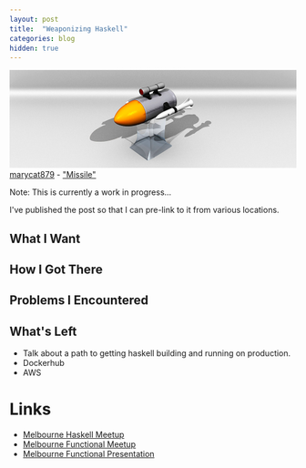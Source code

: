 ```yaml
---
layout: post
title:  "Weaponizing Haskell"
categories: blog
hidden: true
---
```


<p class="attribution">
	<img src="/images/weaponizing-haskell/missile.png" class="image fit" />
	<a href="https://www.flickr.com/photos/53384689@N06/">marycat879</a> -
	<a href="https://www.flickr.com/photos/53384689@N06/4972941858/in/photolist-8zrCmS-bqaHcf-FSUAG-bD5wnF-NoPtt-bD5Mc8-amRUX5-azQe61-5CFfGm-bqaLxJ-6sqvJy-7yMw2W-bqaL2u-9B59nU-6c8qgE-dKzH8E-6sqvVU-bqaNvY-9dZWSf-dEGyzU-6smkyX-gGdzHd-6p57rh-bqaCvS-9B5erY-8vyVq2-6sqviw-6smker-dEB46B-6smkqr-FihPF-6smkXc-6squyf-6smjRX-6dME7p-fTq2Uw-fTq4uo-4r4cJp-dKzHcq-dkyPaj-fCgfQf-9NNAkt-5RjCW7-8BSZvS-5FdFB8-Fi4DQ-q68q5g-Fib4h-onZDmp-onZ6T6">"Missile"</a>
</p>

Note: This is currently a work in progress...

I've published the post so that I can pre-link to it from various locations.

## What I Want

## How I Got There

## Problems I Encountered

## What's Left

* Talk about a path to getting haskell building and running on production.
* Dockerhub
* AWS


# Links

* [Melbourne Haskell Meetup](http://www.meetup.com/Melbourne-Haskell-Users-Group/events/228578673/)
* [Melbourne Functional Meetup](http://www.meetup.com/Melbourne-Functional-User-Group-MFUG/events/228116766/)
* [Melbourne Functional Presentation](https://github.com/sordina/mfug_weaponizing_haskell)
